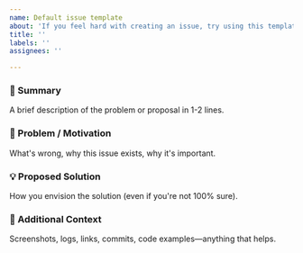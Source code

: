 ```yaml
---
name: Default issue template
about: 'If you feel hard with creating an issue, try using this template. '
title: ''
labels: ''
assignees: ''

---
```


### 📄 Summary
A brief description of the problem or proposal in 1-2 lines.

### 🧩 Problem / Motivation
What's wrong, why this issue exists, why it's important.

### 💡 Proposed Solution
How you envision the solution (even if you're not 100% sure).

### 📎 Additional Context
Screenshots, logs, links, commits, code examples—anything that helps.
